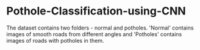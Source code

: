 # Pothole-Classification-using-CNN
The dataset contains two folders - normal and potholes. 'Normal' contains images of smooth roads from different angles and 'Potholes' contains images of roads with potholes in them.
